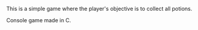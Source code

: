 This is a simple game where the player's objective is to collect all potions. 

Console game made in C.
